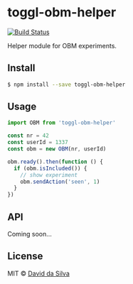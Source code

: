 # toggl-obm-helper

[![Build Status][travis-image]][travis-url]

Helper module for OBM experiments.

## Install

```sh
$ npm install --save toggl-obm-helper
```

## Usage

```js
import OBM from 'toggl-obm-helper'

const nr = 42
const userId = 1337
const obm = new OBM(nr, userId)

obm.ready().then(function () {
  if (obm.isIncluded()) {
    // show experiment
	obm.sendAction('seen', 1)
  }
})
```


## API

Coming soon...

## License

MIT © [David da Silva](http://dasilvacont.in)

[travis-image]: https://travis-ci.org/toggl/toggl-obm-helper.svg?branch=master
[travis-url]: https://travis-ci.org/toggl/toggl-obm-helper
